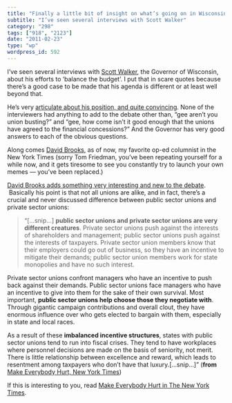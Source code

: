 ```yaml
---
title: "Finally a little bit of insight on what’s going on in Wisconsin"
subtitle: "I’ve seen several interviews with Scott Walker"
category: "298"
tags: ["918", "2123"]
date: "2011-02-23"
type: "wp"
wordpress_id: 592
---
```

I’ve seen several interviews with [Scott Walker](http://en.wikipedia.org/wiki/Scott_Walker_(politician)), the Governor of Wisconsin, about his efforts to ‘balance the budget’. I put that in scare quotes because there’s a good case to be made that his agenda is different or at least well beyond that.

He’s very [articulate about his position, and quite convincing](http://www.cnn.com/2011/US/02/21/wisconsin.budget/index.html?iref=24hours). None of the interviewers had anything to add to the debate other than, “gee aren’t you union busting?” and “gee, how come isn’t it good enough that the unions have agreed to the financial concessions?” And the Governor has very good answers to each of the obvious questions.

Along comes [David Brooks](http://topics.nytimes.com/top/opinion/editorialsandoped/oped/columnists/davidbrooks/index.html), as of now, my favorite op-ed columnist in the New York Times (sorry Tom Friedman, you’ve been repeating yourself for a while now, and it gets tiresome to see you constantly try to launch your own memes — you’ve been replaced.)

[David Brooks adds something very interesting and new to the debate](http://www.nytimes.com/2011/02/22/opinion/22brooks.html?_r=1&ref=davidbrooks).  Basically his point is that not all unions are alike, and in fact, there’s a crucial and never discussed difference between public sector unions and private sector unions:

> “[…snip…] **public sector unions and private sector unions are very different creatures**. Private sector unions push against the interests of shareholders and management; public sector unions push against the interests of taxpayers. Private sector union members know that their employers could go out of business, so they have an incentive to mitigate their demands; public sector union members work for state monopolies and have no such interest.

Private sector unions confront managers who have an incentive to push back against their demands. Public sector unions face managers who have an incentive to give into them for the sake of their own survival. Most important, **public sector unions help choose those they negotiate with**. Through gigantic campaign contributions and overall clout, they have enormous influence over who gets elected to bargain with them, especially in state and local races.

As a result of these **imbalanced incentive structures**, states with public sector unions tend to run into fiscal crises. They tend to have workplaces where personnel decisions are made on the basis of seniority, not merit. There is little relationship between excellence and reward, which leads to resentment among taxpayers who don’t have that luxury.[…snip…]” (**from** [Make Everybody Hurt, New York Times](http://www.nytimes.com/2011/02/22/opinion/22brooks.html?_r=1&ref=davidbrooks))

If this is interesting to you, read [Make Everybody Hurt in The New York Times](http://www.nytimes.com/2011/02/22/opinion/22brooks.html?_r=1&ref=davidbrooks).